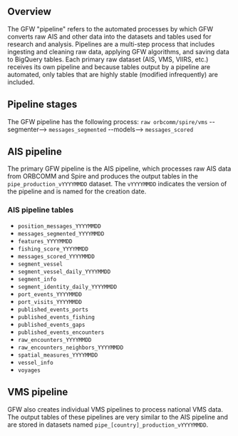 ## Overview

The GFW "pipeline" refers to the automated processes by which GFW converts raw AIS and other data into the datasets and tables used for research and analysis. Pipelines are a multi-step process that includes ingesting and cleaning raw data, applying GFW algorithms, and saving data to BigQuery tables. Each primary raw dataset (AIS, VMS, VIIRS, etc.) receives its own pipeline and because tables output by a pipeline are automated, only tables that are highly stable (modified infrequently) are included. 

## Pipeline stages

The GFW pipeline has the following process: `raw orbcomm/spire/vms` --segmenter--> `messages_segmented` --models--> `messages_scored`

## AIS pipeline

The primary GFW pipeline is the AIS pipeline, which processes raw AIS data from ORBCOMM and Spire and produces the output tables in the `pipe_production_vYYYYMMDD` dataset. The `vYYYYMMDD` indicates the version of the pipeline and is named for the creation date. 

### AIS pipeline tables

+ `position_messages_YYYYMMDD`
+ `messages_segmented_YYYYMMDD`
+ `features_YYYYMMDD`
+ `fishing_score_YYYYMMDD`
+ `messages_scored_YYYYMMDD`
+ `segment_vessel`
+ `segment_vessel_daily_YYYYMMDD`
+ `segment_info`
+ `segment_identity_daily_YYYYMMDD`
+ `port_events_YYYYMMDD`
+ `port_visits_YYYYMMDD`
+ `published_events_ports`
+ `published_events_fishing`
+ `published_events_gaps`
+ `published_events_encounters`
+ `raw_encounters_YYYYMMDD`
+ `raw_encounters_neighbors_YYYYMMDD`
+ `spatial_measures_YYYYMMDD`
+ `vessel_info`
+ `voyages`

## VMS pipeline

GFW also creates individual VMS pipelines to process national VMS data. The output tables of these pipelines are very similar to the AIS pipeline and are stored in datasets named `pipe_[country]_production_vYYYYMMDD`. 